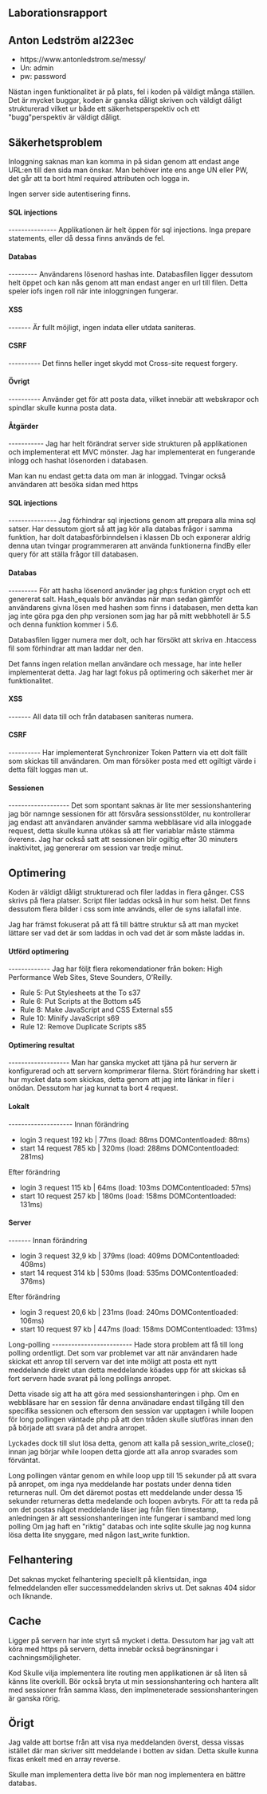 Laborationsrapport
--------------------- 
Anton Ledström al223ec
---------------------
<ul>
	<li>https://www.antonledstrom.se/messy/</li>
	<li>Un: admin</li>
	<li>pw: password</li>
</ul>

Nästan ingen funktionalitet är på plats, fel i koden på väldigt många ställen. Det är mycket buggar, koden är ganska dåligt skriven och väldigt dåligt strukturerad vilket ur både ett säkerhetsperspektiv och ett "bugg"perspektiv är väldigt dåligt.

Säkerhetsproblem
-----------------------
Inloggning saknas man kan komma in på sidan genom att endast ange URL:en till den sida man önskar. Man behöver inte ens ange UN eller PW, det går att ta bort html required attributen och logga in. 

Ingen server side autentisering finns. 

<h4>SQL injections</h4> 
---------------
Applikationen är helt öppen för sql injections. Inga prepare statements, eller då dessa finns används de fel. 

<h4>Databas</h4> 
---------
Användarens lösenord hashas inte. Databasfilen ligger dessutom helt öppet och kan nås genom att man endast anger en url till filen.
Detta speler iofs ingen roll när inte inloggningen fungerar. 

<h4>XSS </h4> 
-------
Är fullt möjligt, ingen indata eller utdata saniteras. 

<h4>CSRF</h4> 
----------
Det finns heller inget skydd mot Cross-site request forgery. 

<h4>Övrigt</h4> 
----------
Använder get för att posta data, vilket innebär att webskrapor och spindlar skulle kunna posta data. 


<h4>Åtgärder</h4> 
-----------
Jag har helt förändrat server side strukturen på applikationen och implementerat ett MVC mönster. Jag har implementerat en fungerande inlogg och hashat lösenorden i databasen. 

Man kan nu endast get:ta data om man är inloggad. 
Tvingar också användaren att besöka sidan med https

<h4>SQL injections</h4>  
---------------
Jag förhindrar sql injections genom att prepara alla mina sql satser. Har dessutom gjort så att jag kör alla databas frågor i samma funktion, har dolt databasförbinndelsen i klassen Db och exponerar aldrig denna utan tvingar programmeraren att använda funktionerna findBy eller query för att ställa frågor till databasen. 

<h4>Databas</h4> 
---------
För att hasha lösenord använder jag php:s funktion crypt och ett genererat salt. Hash_equals bör användas när man sedan gämför användarens givna lösen med hashen som finns i databasen, men detta kan jag inte göra pga den php versionen som jag har på mitt webbhotell är 5.5 och denna funktion kommer i 5.6. 

Databasfilen ligger numera mer dolt, och har försökt att skriva en .htaccess fil som förhindrar att man laddar ner den. 

Det fanns ingen relation mellan användare och message, har inte heller implementerat detta. Jag har lagt fokus på optimering och säkerhet mer är funktionalitet. 

<h4>XSS </h4> 
-------
All data till och från databasen saniteras numera.

<h4>CSRF</h4> 
----------
Har implementerat Synchronizer Token Pattern via ett dolt fällt som skickas till användaren. Om man försöker posta med ett ogiltigt värde i detta fält loggas man ut. 

<h4>Sessionen</h4> 
-------------------
Det som spontant saknas är lite mer sessionshantering jag bör namnge sessionen för att försvåra sessionsstölder, nu kontrollerar jag endast att användaren använder samma webbläsare vid alla inloggade request, detta skulle kunna utökas så att fler variablar måste stämma överens. 
Jag har också satt att sessionen blir ogiltig efter 30 minuters inaktivitet, jag genererar om session var tredje minut. 


Optimering
------------------------
Koden är väldigt dåligt strukturerad och filer laddas in flera gånger. CSS skrivs på flera platser. Script filer laddas också in hur som helst. 
Det finns dessutom flera bilder i css som inte används, eller de syns iallafall inte. 

Jag har främst fokuserat på att få till bättre struktur så att man mycket lättare ser vad det är som laddas in och vad det är som måste laddas in. 

<h4>Utförd optimering</h4>
-------------
Jag har följt flera rekomendationer från boken: High Performance Web Sites, Steve Sounders, O’Reilly. 
<ul>
<li>Rule 5: Put Stylesheets at the To s37</li>
<li>Rule 6: Put Scripts at the Bottom  s45</li>
<li>Rule 8: Make JavaScript and CSS External s55</li>
<li>Rule 10: Minify JavaScript s69</li>
<li>Rule 12: Remove Duplicate Scripts s85</li>
</ul>
<h4>Optimering resultat</h4>
-------------------
Man har ganska mycket att tjäna på hur servern är konfigurerad och att servern komprimerar filerna. Stört förändring har skett i hur mycket data som skickas, detta genom att jag inte länkar in filer i onödan. Dessutom har jag kunnat ta bort 4 request. 

<h4>Lokalt</h4>
--------------------
Innan förändring<br>
<ul>
	<li>login 3 request 192 kb | 77ms (load: 88ms DOMContentloaded: 88ms)</li>
	<li>start 14 request 785 kb | 320ms (load: 288ms DOMContentloaded: 281ms)</li>
</ul>
Efter förändring<br>
<ul>
	<li>login 3 request 115 kb | 64ms (load: 103ms DOMContentloaded: 57ms)</li>
	<li>start 10 request 257 kb | 180ms (load: 158ms DOMContentloaded: 131ms)</li>
</ul>

<h4>Server</h4>
-------
Innan förändring
<ul>
	<li>login 3 request 32,9 kb | 379ms (load: 409ms DOMContentloaded: 408ms)</li>
	<li>start 14 request 314 kb | 530ms (load: 535ms DOMContentloaded: 376ms)</li>
</ul>
Efter förändring
<ul>
	<li>login 3 request 20,6 kb | 231ms (load: 240ms DOMContentloaded: 106ms)</li>
	<li>start 10 request 97 kb | 447ms (load: 158ms DOMContentloaded: 131ms)</li>
</ul>
Long-polling
-------------------------
Hade stora problem att få till long polling ordentligt. Det som var problemet var att när användaren hade skickat ett anrop till servern var det inte möligt att posta ett nytt meddelande direkt utan detta meddelande köades upp för att skickas så fort servern hade svarat på long pollings anropet. 

Detta visade sig att ha att göra med sessionshanteringen i php. Om en webbläsare har en session får denna använadare endast tillgång till den specifika sessionen och eftersom den session var upptagen i while loopen för long pollingen väntade php på att den tråden skulle slutföras innan den på började att svara på det andra anropet. 

Lyckades dock till slut lösa detta, genom att kalla på session_write_close(); innan jag börjar while loopen detta gjorde att alla anrop svarades som förväntat.

Long pollingen väntar genom en while loop upp till 15 sekunder på att svara på anropet, om inga nya meddelande har postats under denna tiden returneras null.
Om det däremot postas ett meddelande under dessa 15 sekunder returneras detta medelande och loopen avbryts. För att ta reda på om det postas något meddelande läser jag från filen timestamp, anledningen är att sessionshanteringen inte fungerar i samband med long polling 
Om jag haft en "riktig" databas och inte sqlite skulle jag nog kunna lösa detta lite snyggare, med någon last_write funktion. 


Felhantering
------------
Det saknas mycket felhantering speciellt på klientsidan, inga felmeddelanden eller successmeddelanden skrivs ut. Det saknas 404 sidor och liknande. 

Cache
------------
Ligger på servern har inte styrt så mycket i detta. Dessutom har jag valt att köra med https på servern, detta innebär också begränsningar i cachningsmöjligheter. 

Kod
Skulle vilja implementera lite routing men applikationen är så liten så känns lite overkill. 
Bör också bryta ut min sessionshantering och hantera allt med sessioner från samma klass, den implmeneterade sessionshanteringen är ganska rörig. 

Örigt
-----
Jag valde att bortse från att visa nya meddelanden överst, dessa vissas istället där man skriver sitt meddelande i botten av sidan. Detta skulle kunna fixas enkelt med en array reverse.

Skulle man implementera detta live bör man nog implementera en bättre databas.